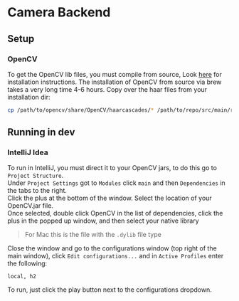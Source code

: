 # Camera Backend

## Setup
### OpenCV
To get the OpenCV lib files, you must compile from source, Look [here](https://opencv-java-tutorials.readthedocs.io/en/latest/01-installing-opencv-for-java.html) for installation instructions.
The installation of OpenCV from source via brew takes a very long time 4-6 hours.
Copy over the haar files from your installation dir:
```bash
cp /path/to/opencv/share/OpenCV/haarcascades/* /path/to/repo/src/main/resources/haar
```

## Running in dev
### IntelliJ Idea
To run in IntelliJ, you must direct it to your OpenCV jars, to do this go to `Project Structure`.\
Under `Project Settings` got to `Modules` click `main` and then `Dependencies` in the tabs to the right.\
Click the plus at the bottom of the window. Select the location of your OpenCV.jar file.\
Once selected, double click OpenCV in the list of dependencies, click the plus in the popped up window, and then select your native library 
> For Mac this is the file with the `.dylib` file type

Close the window and go to the configurations window (top right of the main window), click `Edit configurations...`  and in `Active Profiles` enter the following:
```
local, h2
```

To run, just click the play button next to the configurations dropdown.